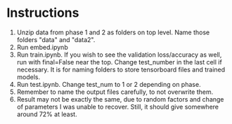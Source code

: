 # Instructions
1. Unzip data from phase 1 and 2 as folders on top level.
Name those folders "data" and "data2".
2. Run embed.ipynb
3. Run train.ipynb.
If you wish to see the validation loss/accuracy as well, run with final=False near the top.
Change test_number in the last cell if necessary. It is for naming folders to store tensorboard files and trained models.
4. Run test.ipynb.
Change test_num to 1 or 2 depending on phase.
5. Remember to name the output files carefully, to not overwrite them.
6. Result may not be exactly the same, due to random factors and change of parameters I was unable to recover.
Still, it should give somewhere around 72% at least.